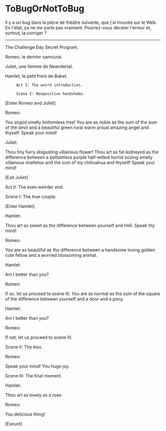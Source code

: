 # ToBugOrNotToBug

Il y a un bug dans la pièce de théâtre suivante, que j'ai trouvée sur le Web.
En l'état, ça ne _me_ parle pas vraiment. Pourrez-vous déceler l'erreur et, surtout, la corriger ?

--- 

The Challenge Day Secret Program.

Romeo, le dernier samourai.

Juliet, une femme de Neandertal.

Hamlet, le petit frere de Babet.


         Act I: The weird introduction.

         Scene I: Nonpositive handshake.

[Enter Romeo and Juliet]

Romeo:

 You stupid smelly bottomless tree!
 You are as noble as the sum of the sum of the devil and a beautiful green rural warm proud amazing angel and thyself.
 Speak your mind!

Juliet:

 Thou tiny furry disgusting villainous flower!
 Thou art as fat-kidneyed as the difference between a bottomless purple half-witted horrid oozing smelly villainous mistletoe and the sum of my chihuahua and thyself!
 Speak your mind!
 
[Exit Juliet] 

Act II: The even weirder end.

Scene I: The true couple.

[Enter Hamlet]

Hamlet:
 
 Thou art as sweet as the difference between yourself and Hell.
 Speak thy mind!
 
Romeo:
 
 You are as beautiful as the difference between a handsome loving golden cute fellow and a worried blossoming animal. 
 
Hamlet: 
 
 Am I better than you?
 
Romeo: 
 
 If so, let us proceed to scene III. 
 You are as normal as the sum of the square of the difference between yourself and a door and a pony.
 
Hamlet: 
 
 Am I better than you?
 
Romeo: 
 
 If not, let us proceed to scene III. 

Scene II: The kiss. 

Romeo:
 
 Speak your mind! You huge joy.

Scene III: The final moment.

Hamlet:
 
 Thou art as lovely as a rose.
 
Romeo: 
 
 You delicious thing!

[Exeunt]
